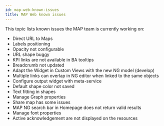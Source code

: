 ```yaml
---
id: map-web-known-issues
title: MAP Web known issues
---
```


This topic lists known issues the MAP team is currently working on:

- Direct URL to Maps
- Labels positioning
- Opacity not configurable
- URL shape buggy
- KPI links are not available in BA tooltips
- Breadcrumb not updated
- Adapt the Widget in Custom Views with the new NG model (develop)
- Multiple links can overlap in NG editor when linked to the same objects
- Configure output widget with meta-service
- Default shape color not saved
- Text fitting in shapes
- Manage Graph properties
- Share map has some issues
- MAP NG search bar in Homepage does not return valid results
- Manage font properties
- Active acknowledgement are not displayed on the resources

